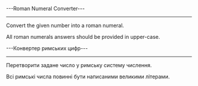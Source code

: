 ---Roman Numeral Converter---

----------

Convert the given number into a roman numeral.

All roman numerals answers should be provided in upper-case.

---Конвертер римських цифр---

----------

Перетворити задане число у римську систему числення.

Всі римські числа повинні бути написаними великими літерами.
